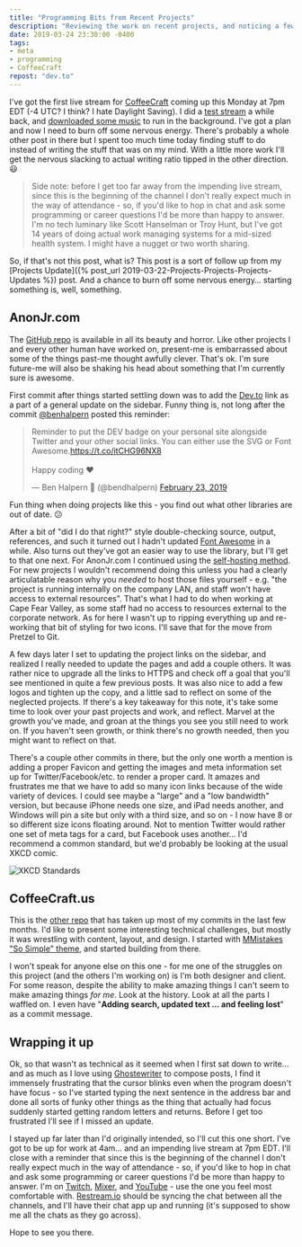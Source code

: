 ```yaml
---
title: "Programming Bits from Recent Projects"
description: "Reviewing the work on recent projects, and noticing a few things."
date: 2019-03-24 23:30:00 -0400
tags:
- meta
- programming
- CoffeeCraft
repost: "dev.to"
---
```


I've got the first live stream for [CoffeeCraft](https://www.coffeecraft.us/) coming up this Monday at 7pm EDT (-4 UTC? I think? I hate Daylight Saving). I did a [test stream](https://www.coffeecraft.us/2019/03/Test-Stream.html) a while back, and [downloaded some music](https://www.coffeecraft.us/2019/03/AnonJr-Live-Playlist-v1.html) to run in the background. I've got a plan and now I need to burn off some nervous energy. There's probably a whole other post in there but I spent too much time today finding stuff to do instead of writing the stuff that was on my mind. With a little more work I'll get the nervous slacking to actual writing ratio tipped in the other direction. :smiley:
<!--more-->
>Side note: before I get too far away from the impending live stream, since this is the beginning of the channel I don't really expect much in the way of attendance - so, if you'd like to hop in chat and ask some programming or career questions I'd be more than happy to answer. I'm no tech luminary like Scott Hanselman or Troy Hunt, but I've got 14 years of doing actual work managing systems for a mid-sized health system. I might have a nugget or two worth sharing.

So, if that's not this post, what is? This post is a sort of follow up from my [Projects Update]({% post_url 2019-03-22-Projects-Projects-Projects-Updates %}) post. And a chance to burn off some nervous energy&hellip; starting something is, well, something.

## AnonJr.com
The [GitHub repo](https://github.com/AnonJr/AnonJr.com) is available in all its beauty and horror. Like other projects I and every other human have worked on, present-me is embarrassed about some of the things past-me thought awfully clever. That's ok. I'm sure future-me will also be shaking his head about something that I'm currently sure is awesome.

First commit after things started settling down was to add the [Dev.to](https://dev.to/) link as a part of a general update on the sidebar. Funny thing is, not long after the commit [@benhalpern](https://twitter.com/bendhalpern) posted this reminder:

<blockquote class="twitter-tweet" data-lang="en"><p lang="en" dir="ltr">Reminder to put the DEV badge on your personal site alongside Twitter and your other social links. You can either use the SVG or Font Awesome.<a href="https://t.co/itCHG96NX8">https://t.co/itCHG96NX8</a><br><br>Happy coding ❤️</p>&mdash; Ben Halpern 🤗 (@bendhalpern) <a href="https://twitter.com/bendhalpern/status/1099410983695478784?ref_src=twsrc%5Etfw">February 23, 2019</a></blockquote>
<script async src="https://platform.twitter.com/widgets.js" charset="utf-8"></script>

Fun thing when doing projects like this - you find out what other libraries are out of date. :confused:

After a bit of "did I do that right?" style double-checking source, output, references, and such it turned out I hadn't updated [Font Awesome](https://fontawesome.com/) in a while. Also turns out they've got an easier way to use the library, but I'll get to that one next. For AnonJr.com I continued using the [self-hosting method](https://fontawesome.com/how-to-use/on-the-web/setup/hosting-font-awesome-yourself). For new projects I wouldn't recommend doing this unless you had a clearly articulatable reason why you *needed* to host those files yourself - e.g. "the project is running internally on the company LAN, and staff won't have access to external resources". That's what I had to do when working at Cape Fear Valley, as some staff had no access to resources external to the corporate network. As for here I wasn't up to ripping everything up and re-working that bit of styling for two icons. I'll save that for the move from Pretzel to Git.

A few days later I set to updating the project links on the sidebar, and realized I really needed to update the pages and add a couple others. It was rather nice to upgrade all the links to HTTPS and check off a goal that you'll see mentioned in quite a few previous posts. It was also nice to add a few logos and tighten up the copy, and a little sad to reflect on some of the neglected projects. If there's a key takeaway for this note, it's take some time to look over your past projects and work, and reflect. Marvel at the growth you've made, and groan at the things you see you still need to work on. If you haven't seen growth, or think there's no growth needed, then you might want to reflect on that.

There's a couple other commits in there, but the only one worth a mention is adding a proper Favicon and getting the images and meta information set up for Twitter/Facebook/etc. to render a proper card. It amazes and frustrates me that we have to add so many icon links because of the wide variety of devices. I could see maybe a "large" and a "low bandwidth" version, but because iPhone needs one size, and iPad needs another, and Windows will pin a site but only with a third size, and so on - I now have 8 or so different size icons floating around. Not to mention Twitter would rather one set of meta tags for a card, but Facebook uses another&hellip; I'd recommend a common standard, but we'd probably be looking at the usual XKCD comic.

![XKCD Standards](https://imgs.xkcd.com/comics/standards.png)

## CoffeeCraft.us
This is the [other repo](https://github.com/AnonJr/CoffeeCraft.us/) that has taken up most of my commits in the last few months. I'd like to present some interesting technical challenges, but mostly it was wrestling with content, layout, and design. I started with [MMistakes "So Simple" theme](https://github.com/mmistakes/so-simple-theme), and started building from there.

I won't speak for anyone else on this one - for me one of the struggles on this project (and the others I'm working on) is I'm both designer and client. For some reason, despite the ability to make amazing things I can't seem to make amazing things *for me*. Look at the history. Look at all the parts I waffled on. I even have "**Adding search, updated text &hellip; and feeling lost**" as a commit message.

## Wrapping it up
Ok, so that wasn't as technical as it seemed when I first sat down to write&hellip; and as much as I love using [Ghostewriter](https://github.com/wereturtle/ghostwriter) to compose posts, I find it immensely frustrating that the cursor blinks even when the program doesn't have focus - so I've started typing the next sentence in the address bar and done all sorts of funky other things as the thing that actually had focus suddenly started getting random letters and returns. Before I get too frustrated I'll see if I missed an update.

I stayed up far later than I'd originally intended, so I'll cut this one short. I've got to be up for work at 4am&hellip; and an impending live stream at 7pm EDT. I'll close with a reminder that since this is the beginning of the channel I don't really expect much in the way of attendance - so, if you'd like to hop in chat and ask some programming or career questions I'd be more than happy to answer. I'm on [Twitch](https://www.twitch.tv/anonjr_live), [Mixer](https://mixer.com/AnonJr_Live?vod=91997262), and [YouTube](https://www.youtube.com/channel/UCXafqhKHbkSUIrq0LAuu0tw) - use the one you feel most comfortable with. [Restream.io](https://restream.io/) should be syncing the chat between all the channels, and I'll have their chat app up and running (it's supposed to show me all the chats as they go across).

Hope to see you there.